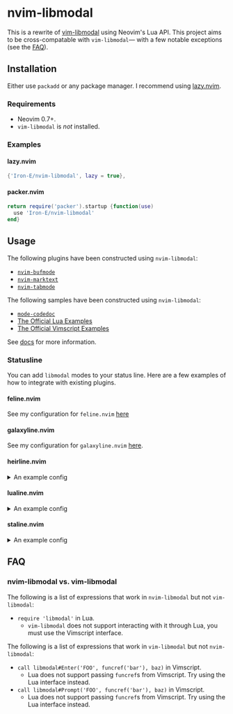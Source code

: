 # nvim-libmodal

This is a rewrite of [vim-libmodal](https://github.com/Iron-E/vim-libmodal) using Neovim's Lua API. This project aims to be cross-compatable with `vim-libmodal`— with a few notable exceptions (see the [FAQ](#FAQ)).

## Installation

Either use `packadd` or any package manager. I recommend using [lazy.nvim](https://github.com/folke/lazy.nvim).

### Requirements

* Neovim 0.7+.
* `vim-libmodal` is _not_ installed.

### Examples

#### lazy.nvim

```lua
{'Iron-E/nvim-libmodal', lazy = true},
```

#### packer.nvim

```lua
return require('packer').startup {function(use)
  use 'Iron-E/nvim-libmodal'
end}
```

## Usage

The following plugins have been constructed using `nvim-libmodal`:

* [`nvim-bufmode`](https://github.com/Iron-E/nvim-bufmode)
* [`nvim-marktext`](https://github.com/Iron-E/nvim-marktext)
* [`nvim-tabmode`](https://github.com/Iron-E/nvim-tabmode)

The following samples have been constructed using `nvim-libmodal`:

* [`mode-codedoc`](https://gitlab.com/Iron_E/dotfiles/-/blob/master/.config/nvim/lua/mode-codedoc.lua)
* [The Official Lua Examples](https://github.com/Iron-E/nvim-libmodal/tree/master/examples/lua)
* [The Official Vimscript Examples](https://github.com/Iron-E/nvim-libmodal/tree/master/examples)

See [docs](./doc) for more information.

### Statusline

You can add `libmodal` modes to your status line. Here are a few examples of how to integrate with existing plugins.

#### feline.nvim

See my configuration for `feline.nvim` [here](https://gitlab.com/Iron_E/dotfiles/-/blob/78e17b41cadd1660f8d3506ffce093437eb80aae/.config/nvim/lua/plugin/feline.lua#L134-160)

#### galaxyline.nvim

See my configuration for `galaxyline.nvim` [here](https://gitlab.com/Iron_E/dotfiles/-/blob/edf3e1c9779bbc81002832bb03ec875dc86cc16b/.config/nvim/lua/plugin/galaxyline.lua#L140-163).

#### heirline.nvim

<details>
  <summary>An example config</summary>
  <pre lang = "lua">
-- Defined in https://github.com/Iron-E/nvim-highlite
local BLACK        = '#202020'
local BLUE         = '#7766ff'
local CYAN         = '#33dbc3'
local GRAY_DARK    = '#353535'
local GRAY_LIGHT   = '#c0c0c0'
local GREEN        = '#22ff22'
local GREEN_LIGHT  = '#99ff99'
local ICE          = '#95c5ff'
local ORANGE       = '#ff8900'
local ORANGE_LIGHT = '#f0af00'
local PINK         = '#ffa6ff'
local PINK_LIGHT   = '#ffb7b7'
local PURPLE       = '#cf55f0'
local PURPLE_LIGHT = '#af60af'
local RED          = '#ee4a59'
local RED_DARK     = '#a80000'
local RED_LIGHT    = '#ff4090'
local TAN          = '#f4c069'
local TEAL         = '#60afff'
local TURQOISE     = '#2bff99'
local YELLOW       = '#f0df33'
 
require('heirline').setup({statusline =
{
  {
    hl = function(self)
      vim.api.nvim_set_hl(0, self.group, {bold = true, fg = self.color})
      return self.group
    end,
    init = function(self)
      if vim.g.libmodalActiveModeName then
        self.name = vim.g.libmodalActiveModeName
        self.color = self.modes[self.name]
      else
        local current_mode = self.modes[vim.api.nvim_get_mode().mode]
 
        self.name = current_mode[1]
        self.color = current_mode[2]
      end
 
      if not self.once then
        vim.api.nvim_create_autocmd('ModeChanged', {command = 'redrawstatus', pattern = '*:*o'})
        self.once = true
      end
    end,
    provider = function(self) return '▊ ' .. self.name .. ' ' end,
    static =
    { -- {{{
      group = 'HeirlineViMode',
      modes =
      {
        ['c']  = {'COMMAND-LINE', RED},
        ['ce'] = {'NORMAL EX', RED_DARK},
        ['cv'] = {'EX', RED_LIGHT},
        ['i']  = {'INSERT', GREEN},
        ['ic'] = {'INS-COMPLETE', GREEN_LIGHT},
        ['n']  = {'NORMAL', PURPLE_LIGHT},
        ['no'] = {'OPERATOR-PENDING', PURPLE},
        ['r']  = {'HIT-ENTER', CYAN},
        ['r?'] = {':CONFIRM', CYAN},
        ['rm'] = {'--MORE', ICE},
        ['R']  = {'REPLACE', PINK},
        ['Rv'] = {'VIRTUAL', PINK_LIGHT},
        ['s']  = {'SELECT', TURQOISE},
        ['S']  = {'SELECT', TURQOISE},
        [''] = {'SELECT', TURQOISE},
        ['t']  = {'TERMINAL', ORANGE},
        ['v']  = {'VISUAL', BLUE},
        ['V']  = {'VISUAL LINE', BLUE},
        [''] = {'VISUAL BLOCK', BLUE},
        ['!']  = {'SHELL', YELLOW},
 
        -- libmodal
        ['BUFFERS'] = TEAL,
        ['TABLES'] = ORANGE_LIGHT,
        ['TABS'] = TAN,
      }
    }, -- }}}
    update = 'ModeChanged',
  },
}})
  </pre>
</details>

#### lualine.nvim

<details>
  <summary>An example config</summary>
  <pre lang = "lua">
-- Defined in https://github.com/Iron-E/nvim-highlite
local BLUE         = '#7766ff'
local CYAN         = '#33dbc3'
local GREEN        = '#22ff22'
local GREEN_LIGHT  = '#99ff99'
local ICE          = '#95c5ff'
local ORANGE       = '#ff8900'
local ORANGE_LIGHT = '#f0af00'
local PINK         = '#ffa6ff'
local PINK_LIGHT   = '#ffb7b7'
local PURPLE       = '#cf55f0'
local PURPLE_LIGHT = '#af60af'
local RED          = '#ee4a59'
local RED_DARK     = '#a80000'
local RED_LIGHT    = '#ff4090'
local TAN          = '#f4c069'
local TEAL         = '#60afff'
local TURQOISE     = '#2bff99'
local YELLOW       = '#f0df33'
 
local MODES =
{ -- {{{
  ['c']  = {'COMMAND-LINE', RED},
  ['ce'] = {'NORMAL EX', RED_DARK},
  ['cv'] = {'EX', RED_LIGHT},
  ['i']  = {'INSERT', GREEN},
  ['ic'] = {'INS-COMPLETE', GREEN_LIGHT},
  ['n']  = {'NORMAL', PURPLE_LIGHT},
  ['no'] = {'OPERATOR-PENDING', PURPLE},
  ['r']  = {'HIT-ENTER', CYAN},
  ['r?'] = {':CONFIRM', CYAN},
  ['rm'] = {'--MORE', ICE},
  ['R']  = {'REPLACE', PINK},
  ['Rv'] = {'VIRTUAL', PINK_LIGHT},
  ['s']  = {'SELECT', TURQOISE},
  ['S']  = {'SELECT', TURQOISE},
  [''] = {'SELECT', TURQOISE},
  ['t']  = {'TERMINAL', ORANGE},
  ['v']  = {'VISUAL', BLUE},
  ['V']  = {'VISUAL LINE', BLUE},
  [''] = {'VISUAL BLOCK', BLUE},
  ['!']  = {'SHELL', YELLOW},
 
  -- libmodal
  ['BUFFERS'] = TEAL,
  ['TABLES'] = ORANGE_LIGHT,
  ['TABS'] = TAN,
} -- }}}
 
local MODE_HL_GROUP = 'LualineViMode'
 
--[[/* FELINE CONFIG */]]
 
vim.api.nvim_create_autocmd('ModeChanged', {callback = function()
  require('lualine').refresh {scope = 'window',  place = {'statusline'}}
end})
 
require('lualine').setup {sections = {lualine_a = {{
  function() -- auto change color according the vim mode
    local mode_color, mode_name
 
    if vim.g.libmodalActiveModeName then
      mode_name = vim.g.libmodalActiveModeName
      mode_color = MODES[mode_name]
    else
      local current_mode = MODES[vim.api.nvim_get_mode().mode]
 
      mode_name = current_mode[1]
      mode_color = current_mode[2]
    end
 
    vim.api.nvim_set_hl(0, MODE_HL_GROUP, {fg = mode_color, bold = true})
 
    return mode_name..' '
  end,
  icon = {'▊', align = 'left'},
  color = MODE_HL_GROUP,
  padding = 0,
}}}}
  </pre>
</details>

#### staline.nvim

<details>
  <summary>An example config</summary>
  <pre lang = "lua">
--[[/* CONSTANTS */]]
 
-- Defined in https://github.com/Iron-E/nvim-highlite
local BLUE         = '#7766ff'
local CYAN         = '#33dbc3'
local GREEN        = '#22ff22'
local GREEN_LIGHT  = '#99ff99'
local ICE          = '#95c5ff'
local ORANGE       = '#ff8900'
local ORANGE_LIGHT = '#f0af00'
local PINK         = '#ffa6ff'
local PINK_LIGHT   = '#ffb7b7'
local PURPLE       = '#cf55f0'
local PURPLE_LIGHT = '#af60af'
local RED          = '#ee4a59'
local RED_DARK     = '#a80000'
local RED_LIGHT    = '#ff4090'
local TAN          = '#f4c069'
local TEAL         = '#60afff'
local TURQOISE     = '#2bff99'
local YELLOW       = '#f0df33'
 
local MODES =
{ -- {{{
  ['c']  = {'COMMAND-LINE', RED},
  ['ce'] = {'NORMAL EX', RED_DARK},
  ['cv'] = {'EX', RED_LIGHT},
  ['i']  = {'INSERT', GREEN},
  ['ic'] = {'INS-COMPLETE', GREEN_LIGHT},
  ['n']  = {'NORMAL', PURPLE_LIGHT},
  ['no'] = {'OPERATOR-PENDING', PURPLE},
  ['r']  = {'HIT-ENTER', CYAN},
  ['r?'] = {':CONFIRM', CYAN},
  ['rm'] = {'--MORE', ICE},
  ['R']  = {'REPLACE', PINK},
  ['Rv'] = {'VIRTUAL', PINK_LIGHT},
  ['s']  = {'SELECT', TURQOISE},
  ['S']  = {'SELECT', TURQOISE},
  [''] = {'SELECT', TURQOISE},
  ['t']  = {'TERMINAL', ORANGE},
  ['v']  = {'VISUAL', BLUE},
  ['V']  = {'VISUAL LINE', BLUE},
  [''] = {'VISUAL BLOCK', BLUE},
  ['!']  = {'SHELL', YELLOW},
 
  -- libmodal
  ['BUFFERS'] = TEAL,
  ['TABLES'] = ORANGE_LIGHT,
  ['TABS'] = TAN,
} -- }}}
 
local MODE_HL_GROUP = 'StalineViMode'
 
--[[/* FELINE CONFIG */]]
 
vim.api.nvim_set_hl(0, MODE_HL_GROUP, {})
require('staline').setup(
{
  mode_colors = {},
  mode_icons = {},
  sections = {left =
  {
    function()
      local mode_color, mode_name
 
      if vim.g.libmodalActiveModeName then
        mode_name = vim.g.libmodalActiveModeName
        mode_color = MODES[mode_name]
      else
        local current_mode = MODES[vim.api.nvim_get_mode().mode]
 
        mode_name = current_mode[1]
        mode_color = current_mode[2]
      end
 
      vim.api.nvim_set_hl(0, MODE_HL_GROUP, {bold = true, fg = mode_color})
      return {MODE_HL_GROUP, mode_name}
    end,
  }},
})
  </pre>
</details>

## FAQ

### nvim-libmodal vs. vim-libmodal

The following is a list of expressions that work in `nvim-libmodal` but not `vim-libmodal`:

* `require 'libmodal'` in Lua.
  * `vim-libmodal` does not support interacting with it through Lua, you must use the Vimscript interface.

The following is a list of expressions that work in `vim-libmodal` but not `nvim-libmodal`:

* `call libmodal#Enter('FOO', funcref('bar'), baz)` in Vimscript.
  * Lua does not support passing `funcref`s from Vimscript. Try using the Lua interface instead.
* `call libmodal#Prompt('FOO', funcref('bar'), baz)` in Vimscript.
  * Lua does not support passing `funcref`s from Vimscript. Try using the Lua interface instead.
